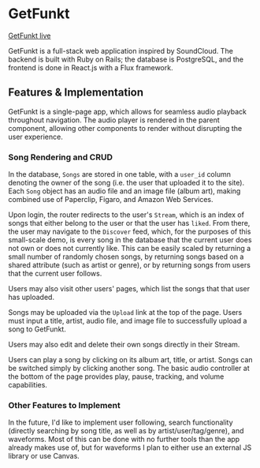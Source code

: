# GetFunkt

[GetFunkt live](http://getfunkt.herokuapp.com)

GetFunkt is a full-stack web application inspired by SoundCloud. The backend is built with Ruby on Rails; the database is PostgreSQL, and the frontend is done in React.js with a Flux framework.

## Features & Implementation

GetFunkt is a single-page app, which allows for seamless audio playback throughout navigation. The audio player is rendered in the parent component, allowing other components to render without disrupting the user experience.

### Song Rendering and CRUD

  In the database, `Songs` are stored in one table, with a `user_id` column denoting the owner of the song (i.e. the user that uploaded it to the site). Each `Song` object has an audio file and an image file (album art), making combined use of Paperclip, Figaro, and Amazon Web Services.

  Upon login, the router redirects to the user's `Stream`, which is an index of songs that either belong to the user or that the user has `liked`. From there, the user may navigate to the `Discover` feed, which, for the purposes of this small-scale demo, is every song in the database that the current user does not own or does not currently like. This can be easily scaled by returning a small number of randomly chosen songs, by returning songs based on a shared attribute (such as artist or genre), or by returning songs from users that the current user follows.

  Users may also visit other users' pages, which list the songs that that user has uploaded.

  Songs may be uploaded via the `Upload` link at the top of the page. Users must input a title, artist, audio file, and image file to successfully upload a song to GetFunkt.

  Users may also edit and delete their own songs directly in their Stream.

  Users can play a song by clicking on its album art, title, or artist. Songs can be switched simply by clicking another song. The basic audio controller at the bottom of the page provides play, pause, tracking, and volume capabilities.

### Other Features to Implement

  In the future, I'd like to implement user following, search functionality (directly searching by song title, as well as by artist/user/tag/genre), and waveforms. Most of this can be done with no further tools than the app already makes use of, but for waveforms I plan to either use an external JS library or use Canvas.
